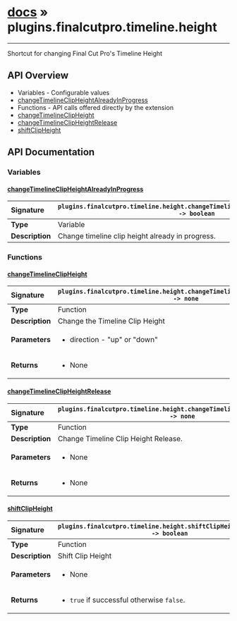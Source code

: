 # [docs](index.md) » plugins.finalcutpro.timeline.height
---

Shortcut for changing Final Cut Pro's Timeline Height

## API Overview
* Variables - Configurable values
 * [changeTimelineClipHeightAlreadyInProgress](#changetimelineclipheightalreadyinprogress)
* Functions - API calls offered directly by the extension
 * [changeTimelineClipHeight](#changetimelineclipheight)
 * [changeTimelineClipHeightRelease](#changetimelineclipheightrelease)
 * [shiftClipHeight](#shiftclipheight)

## API Documentation

### Variables

#### [changeTimelineClipHeightAlreadyInProgress](#changetimelineclipheightalreadyinprogress)
| <span style="float: left;">**Signature**</span> | <span style="float: left;">`plugins.finalcutpro.timeline.height.changeTimelineClipHeightAlreadyInProgress -> boolean` </span>                                                          |
| -----------------------------------------------------|---------------------------------------------------------------------------------------------------------|
| **Type**                                             | Variable                                                                                         |
| **Description**                                      | Change timeline clip height already in progress.                                                                                         |

### Functions

#### [changeTimelineClipHeight](#changetimelineclipheight)
| <span style="float: left;">**Signature**</span> | <span style="float: left;">`plugins.finalcutpro.timeline.height.changeTimelineClipHeight(direction) -> none` </span>                                                          |
| -----------------------------------------------------|---------------------------------------------------------------------------------------------------------|
| **Type**                                             | Function                                                                                         |
| **Description**                                      | Change the Timeline Clip Height                                                                                         |
| **Parameters**                                       | <ul><li>direction - "up" or "down"</li></ul> |
| **Returns**                                          | <ul><li>None</li></ul>          |

#### [changeTimelineClipHeightRelease](#changetimelineclipheightrelease)
| <span style="float: left;">**Signature**</span> | <span style="float: left;">`plugins.finalcutpro.timeline.height.changeTimelineClipHeightRelease() -> none` </span>                                                          |
| -----------------------------------------------------|---------------------------------------------------------------------------------------------------------|
| **Type**                                             | Function                                                                                         |
| **Description**                                      | Change Timeline Clip Height Release.                                                                                         |
| **Parameters**                                       | <ul><li>None</li></ul> |
| **Returns**                                          | <ul><li>None</li></ul>          |

#### [shiftClipHeight](#shiftclipheight)
| <span style="float: left;">**Signature**</span> | <span style="float: left;">`plugins.finalcutpro.timeline.height.shiftClipHeight(direction) -> boolean` </span>                                                          |
| -----------------------------------------------------|---------------------------------------------------------------------------------------------------------|
| **Type**                                             | Function                                                                                         |
| **Description**                                      | Shift Clip Height                                                                                         |
| **Parameters**                                       | <ul><li>None</li></ul> |
| **Returns**                                          | <ul><li>`true` if successful otherwise `false`.</li></ul>          |

